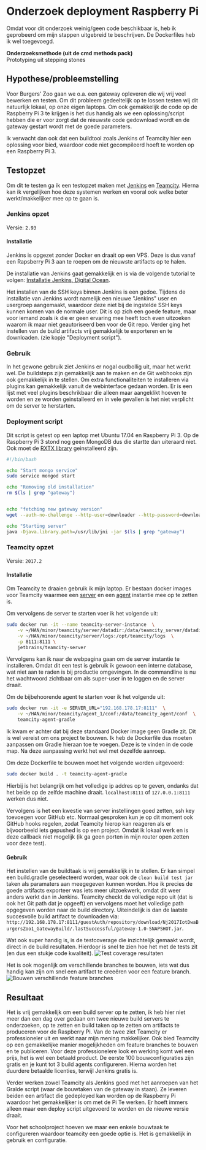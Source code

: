 Onderzoek deployment Raspberry Pi
===============================
Omdat voor dit onderzoek weinig/geen code beschikbaar is, heb ik geprobeerd om mijn stappen uitgebreid te beschrijven. De Dockerfiles heb ik wel toegevoegd.
 
**Onderzoeksmethode (uit de cmd methods pack)**  
Prototyping uit stepping stones

## Hypothese/probleemstelling
Voor Burgers' Zoo gaan we o.a. een gateway opleveren die wij vrij veel bewerken en testen. Om dit probleem gedeeltelijk op te lossen testen wij dit natuurlijk lokaal, op onze eigen laptops. Om ook gemakkelijk de code op de Raspberry Pi 3 te krijgen is het dus handig als we een oplossing/script hebben die er voor zorgt dat de nieuwste code gedownload wordt en de gateway gestart wordt met de goede parameters.

Ik verwacht dan ook dat een buildtool zoals Jenkins of Teamcity hier een oplossing voor bied, waardoor code niet gecompileerd hoeft te worden op een Raspberry Pi 3. 

## Testopzet
Om dit te testen ga ik een testopzet maken met [Jenkins](https://jenkins-ci.org/) en [Teamcity](https://www.jetbrains.com). Hierna kan ik vergelijken hoe deze systemen werken en vooral ook welke beter werkt/makkelijker mee op te gaan is. 

### Jenkins opzet
Versie: `2.93`

#### Installatie
Jenkins is opgezet zonder Docker en draait op een VPS. Deze is dus vanaf een Rapsberry Pi 3 aan te roepen om de nieuwste artifacts op te halen. 

De installatie van Jenkins gaat gemakkelijk en is via de volgende tutorial te volgen: [Installatie Jenkins, Digital Ocean](https://www.digitalocean.com/community/tutorials/how-to-install-jenkins-on-ubuntu-16-04).

Het installen van de SSH keys binnen Jenkins is een gedoe. Tijdens de installatie van Jenkins wordt namelijk een nieuwe "Jenkins" user en usergroep aangemaakt, waardoor deze niet bij de ingstelde SSH keys kunnen komen van de normale user. Dit is op zich een goede feature, maar voor iemand zoals ik die er geen ervaring mee heeft toch even uitzoeken waarom ik maar niet geautoriseerd ben voor de Git repo. Verder ging het instellen van de build artifacts vrij gemakkelijk te exporteren en te downloaden. (zie kopje "Deployment script").

### Gebruik
In het gewone gebruik ziet Jenkins er nogal oudbollig uit, maar het werkt wel. De buildsteps zijn gemakkelijk aan te maken en de Git webhooks zijn ook gemakkelijk in te stellen. Om extra functionaliteiten te installeren via plugins kan gemakkelijk vanuit de webinterface gedaan worden. Er is een lijst met veel plugins beschrikbaar die alleen maar aangeklikt hoeven te worden en ze worden geinstalleerd en in vele gevallen is het niet verplicht om de server te herstarten. 

### Deployment script
Dit script is getest op een laptop met Ubuntu 17.04 en Raspberry Pi 3. Op de Raspberry Pi 3 stond nog geen MongoDB dus die startte dan uiteraard niet. Ook moet de [RXTX library](http://rxtx.qbang.org/wiki/index.php/Main_Page) geinstalleerd zijn. 
``` bash
#!/bin/bash

echo "Start mongo service"
sudo service mongod start

echo "Removing old installation"
rm $(ls | grep "gateway")


echo "fetching new gateway version"
wget --auth-no-challenge --http-user=downloader --http-password=download  http:$

echo "Starting server"
java -Djava.library.path=/usr/lib/jni -jar $(ls | grep "gateway")
```


### Teamcity opzet
Versie: `2017.2`
#### Installatie 
Om Teamcity te draaien gebruik ik mijn laptop. Er bestaan docker images voor Teamcity waarmee een [server](https://hub.docker.com/r/jetbrains/teamcity-server/) en een [agent](https://hub.docker.com/r/jetbrains/teamcity-agent/) instantie mee op te zetten is. 

Om vervolgens de server te starten voer ik het volgende uit:
``` bash
sudo docker run -it --name teamcity-server-instance  \
    -v ~/HAN/minor/teamcity/server/datadir:/data/teamcity_server/datadir \
    -v ~/HAN/minor/teamcity/server/logs:/opt/teamcity/logs  \
    -p 8111:8111 \
    jetbrains/teamcity-server
``` 
Vervolgens kan ik naar de webpagina gaan om de server instantie te installeren. Omdat dit een test is gebruik ik gewoon een interne database, wat niet aan te raden is bij productie omgevingen. In de commandline is nu het wachtwoord zichtbaar om als super-user in te loggen en de server draait. 

Om de bijbehoorende agent te starten voer ik het volgende uit:
``` bash
sudo docker run -it -e SERVER_URL="192.168.178.17:8111"  \
    -v ~/HAN/minor/teamcity/agent_1/conf:/data/teamcity_agent/conf  \      
    teamcity-agent-gradle
``` 
Ik kwam er achter dat bij deze standaard Docker image geen Gradle zit. Dit is wel vereist om ons project te bouwen. Ik heb de Dockerfile dus moeten aanpassen om Gradle hieraan toe te voegen. Deze is te vinden in de code map. Na deze aanpassing werkt het wel met dezelfde aanroep. 

Om deze Dockerfile te bouwen moet het volgende worden uitgevoerd:
``` bash
sudo docker build . -t teamcity-agent-gradle
```

Hierbij is het belangrijk om het volledige ip addres op te geven, ondanks dat het beide op de zelfde machine draait. `localhost:8111` of `127.0.0.1:8111` werken dus niet.

Vervolgens is het een kwestie van server instellingen goed zetten, ssh key toevoegen voor GitHub etc. Normaal gesproken kun je op dit moment ook GitHub hooks regelen, zodat Teamcity hierop kan reageren als er bijvoorbeeld iets gepushed is op een project. Omdat ik lokaal werk en is deze callback niet mogelijk (ik ga geen porten in mijn router open zetten voor deze test).

#### Gebruik
Het instellen van de buildtaak is vrij gemakkelijk in te stellen. Er kan simpel een build.gradle geselecteerd worden, waar ook de `clean build test jar` taken als paramaters aan meegegeven kunnen worden. Hoe ik  precies de goede artifacts exporteer was iets meer uitzoekwerk, omdat dit weer anders werkt dan in Jenkins. 
Teamcity checkt de volledige repo uit (dat is ook het Git path dat je opgeeft) en vervolgens moet het volledige path opgegeven worden naar de build directory.
Uiteindelijk is dan de laatste succesvolle build artifact te downloaden via:
`http://192.168.178.17:8111/guestAuth/repository/download/Nj2017IotDwaBurgersZoo1_GatewayBuild/.lastSuccessful/gateway-1.0-SNAPSHOT.jar`.

Wat ook super handig is, is de testcoverage die inzichtelijk gemaakt wordt, direct in de build resultaten. Hierdoor is snel te zien hoe het met de tests zit (en dus een stukje code kwaliteit). ![Test coverage resultaten](/testcoverage-teamcity.PNG)

Het is ook mogenlijk om verschillende branches te bouwen, iets wat dus handig kan zijn om snel een artifact te creeëren voor een feature branch. ![Bouwen verschillende feature branches](/teamcity-branch-checkout.PNG)
 
## Resultaat
Het is vrij gemakkelijk om een build server op te zetten, ik heb hier niet meer dan een dag over gedaan om twee nieuwe build servers te onderzoeken, op te zetten en build taken op te zetten om artifacts te produceren voor de Raspberry Pi. 
Van de twee ziet Teamcity er professioneler uit en werkt naar mijn mening makkelijker. Ook bied Teamcity op een gemakkelijke manier mogelijkheden om feature branches te bouwen en te publiceren. Voor deze professionelere look en werking komt wel een prijs, het is wel een betaald product. De eerste 100 bouwconfiguraties zijn gratis en je kunt tot 3 build agents configureren. Hierna worden het duurdere betaalde licenties, terwijl Jenkins gratis is.

Verder werken zowel Teamcity als Jenkins goed met het aanroepen van het Gralde script (waar de bouwtaken van de gateway in staan). Ze leveren beiden een artifact die gedeployed kan worden op de Raspberry Pi waardoor het gemakkelijker is om met de Pi Te werken. Er hoeft immers alleen maar een deploy script uitgevoerd te worden en de nieuwe versie draait. 

Voor het schoolproject hoeven we maar een enkele bouwtaak te configureren waardoor teamcity een goede optie is. Het is gemakkelijk in gebruik en configuratie. 
